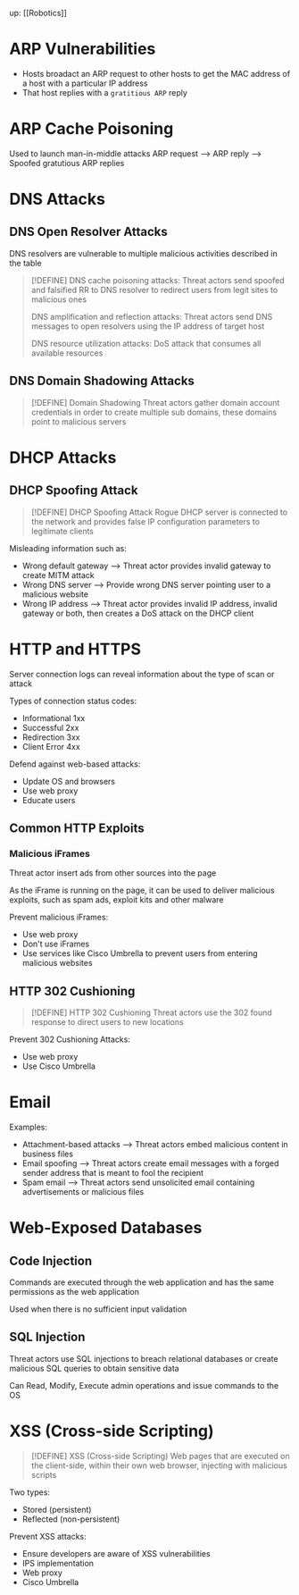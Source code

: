 up: [[Robotics]]

# ARP Vulnerabilities
- Hosts broadact an ARP request to other hosts to get the MAC address of a host with a particular IP address
- That host replies with a `gratitious ARP` reply

# ARP Cache Poisoning
Used to launch man-in-middle attacks
ARP request --> ARP reply --> Spoofed gratutious ARP replies

# DNS Attacks
## DNS Open Resolver Attacks
DNS resolvers are vulnerable to multiple malicious activities described in the table

> [!DEFINE]
> DNS cache poisoning attacks: Threat actors send spoofed and falsified RR to DNS resolver to redirect users from legit sites to malicious ones
> 
> DNS amplification and reflection attacks: Threat actors send DNS messages to open resolvers using the IP address of target host
> 
> DNS resource utilization attacks: DoS attack that consumes all available resources

## DNS Domain Shadowing Attacks

> [!DEFINE] Domain Shadowing
> Threat actors gather domain account credentials in order to create multiple sub domains, these domains point to malicious servers

# DHCP Attacks
## DHCP Spoofing Attack

> [!DEFINE] DHCP Spoofing Attack
> Rogue DHCP server is connected to the network and provides false IP configuration parameters to legitimate clients

Misleading information such as:
- Wrong default gateway --> Threat actor provides invalid gateway to create MITM attack
- Wrong DNS server --> Provide wrong DNS server pointing user to a malicious website 
- Wrong IP address --> Threat actor provides invalid IP address, invalid gateway or both, then creates a DoS attack on the DHCP client

# HTTP and HTTPS
Server connection logs can reveal information about the type of scan or attack

Types of connection status codes:
- Informational 1xx
- Successful 2xx
- Redirection 3xx
- Client Error 4xx

Defend against web-based attacks:
- Update OS and browsers
- Use web proxy
- Educate users

## Common HTTP Exploits
### Malicious iFrames
Threat actor insert ads from other sources into the page

As the iFrame is running on the page, it can be used to deliver malicious exploits, such as spam ads, exploit kits and other malware

Prevent malicious iFrames:
- Use web proxy
- Don't use iFrames
- Use services like Cisco Umbrella to prevent users from entering malicious websites

## HTTP 302 Cushioning

> [!DEFINE] HTTP 302 Cushioning
Threat actors use the 302 found response to direct users to new locations

Prevent 302 Cushioning Attacks:
- Use web proxy
- Use Cisco Umbrella

# Email
Examples:
- Attachment-based attacks --> Threat actors embed malicious content in business files
- Email spoofing --> Threat actors create email messages with a forged sender address that is meant to fool the recipient
- Spam email --> Threat actors send unsolicited email containing advertisements or malicious files

# Web-Exposed Databases
## Code Injection
Commands are executed through the web application and has the same permissions as the web application

Used when there is no sufficient input validation

## SQL Injection
Threat actors use SQL injections to breach relational databases or create malicious SQL queries to obtain sensitive data 

Can Read, Modify, Execute admin operations and issue commands to the OS

# XSS (Cross-side Scripting)

> [!DEFINE] XSS (Cross-side Scripting)
> Web pages that are executed on the client-side, within their own web browser, injecting with malicious scripts

Two types:
- Stored (persistent)
- Reflected (non-persistent)

Prevent XSS attacks:
- Ensure developers are aware of XSS vulnerabilities
- IPS implementation
- Web proxy
- Cisco Umbrella